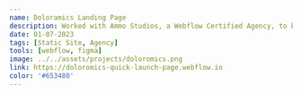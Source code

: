 ```yaml
---
name: Doloramics Landing Page
description: Worked with Ammo Studios, a Webflow Certified Agency, to build a quick landing page for a new biotech startup. Translated Figma designs into a fully responsive Webflow site.
date: 01-07-2023
tags: [Static Site, Agency]
tools: [webflow, figma]
image: ../../assets/projects/doloromics.png
link: https://doloromics-quick-launch-page.webflow.io
color: '#653480'
---
```

